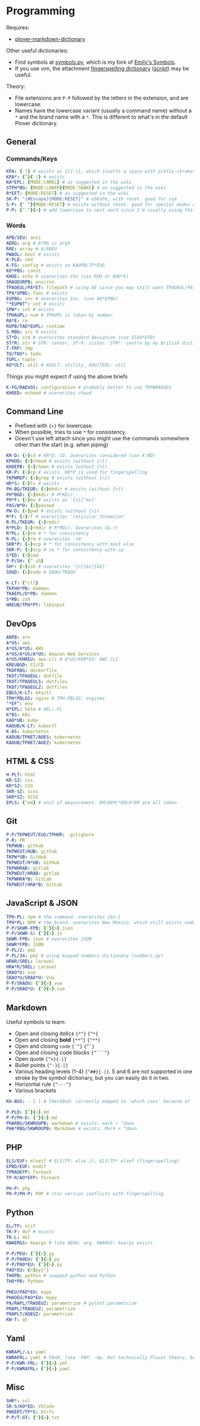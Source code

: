 # Programming

Requires:
 - [plover-markdown-dictionary](https://github.com/antistic/plover-markdown-dictionary)

Other useful dictionaries:
 - Find symbols at [symbols.py](./symbols.py), which is my fork of [Emily's Symbols](https://github.com/EPLHREU/emily-symbols).
 - If you use vim, the attachment [fingerspelling dictionary](./fingerspelling.json) ([script](./scripts/fingerspelling.py)) may be useful.


Theory:
 - File extensions are `P-P` followed by the letters in the extension, and are lowercase.
 - Names have the lowercase variant (usually a command name) without a `*` and the brand name with a `*`. This is different to what's in the default Plover dictionary.

## General

### Commands/Keys

```yaml
KPA: {-|} # exists as {}{-|}, which inserts a space with prefix strokes (e.g. a^)
KPA*: {^}{-|} # exists
KA*EPL: {MODE:CAMEL} # as suggested in the wiki
STPH*BG: {MODE:LOWER}{MODE:SNAKE} # as suggested in the wiki
R*EFT: {MODE:RESET} # as suggested in the wiki
SK-P: "{#Escape}{MODE:RESET}" # eSKaPe, with reset. good for vim
S-P: {^ ^}{MODE:RESET} # exists without reset. good for special modes on a single word
P-P: {^.^}{>} # add lowercase to next word since I'm usually using this for domain names and file extensions
```

### Words

```yaml
APB/SEU: ansi
AERG: arg # A*RG is argh
RAE: array # A/RAEU
PWAOL: bool # exists
K-PLD: cmd
K-FG: config # exists as KAUPB/TP*EUG
KO*PBS: const
KHOE: echo # overwrites Cho (use KHO or KHO*E)
SRAOEURPB: environ
TPAOEUL/PA*ET: filepath # using AE since you may still want TPAOEUL/PA*T: file path
TPA*UPBG: func # exists
EUPBG: inc # overwrites Inc. (use AO*EPBG)
"*EUPBT": int # exists
SPW*: int # exists
TPHAUPL: num # TPHUPL is taken by number
RA*E: re
RUPB/TAO*EUPL: runtime
S-RBG: src # exists
ST*D: std # overwrites standard deviation (use STAO*EFD)
ST*R: str # STR: center, ST-R: sister. STR*: centre by my British dictionary, so ST*R is what's left
T-FRP: tmp
TO/TKO*: todo
TUPL: tuple
AO*ULT: util # AOULT: utility, AOU/TEUL: util
```

Things you might expect if using the above briefs

```yaml
K-FG/RAEUGS: configuration # probably better to use TKPWRAEUGS
KHOED: echoed # overwrites choad
```

## Command Line

- Prefixed with `{>}` for lowercase.
- When possible, tries to use `*` for consistency.
- Doesn't use left attach since you might use the commands somewhere other than the start (e.g. when piping)

```yaml
KR-D: {>}cd # KR*D: CD. Overwrites considered (use K-RD)
KPHOD: {>}chmod # exists (without {>})
KHOEPB: {>}chown # exists (wihout {>})
KR-P: {>}cp # exists. KR*P is used for fingerspelling
TKPWREP: {>}grep # exists (without {>})
HR*S: {>}ls # exists
PH-BG/TKEUR: {>}mkdir # exists (without {>})
PH*BGD: {>}mkdir # M*KDir
PH*F: {>}mv # exists as '{>}{^mv}'
PAS/W*D: {>}passwd
PW-D: {>}pwd # exists (without {>})
R*F: {>}rf # overwrites 'reticular formation'
R-PL/TKEUR: {>}rmdir
R*PLD: {>}rmdir # R*MDir. Overwrites {&.r}
R*PL: {>}rm # * for consistency
R-PL: {>}rm # overwrites 'rm'
SKR*P: {>}scp # * for consistency with most else
SKR-P: {>}scp # no * for consistency with cp
S*ED: {>}sed
P-P/SH: {^.sh}
SH*: {>}ssh # overwrites '{>}{&s}{&h}'
SOUD: {>}sudo # SAOU/TKAOU
```

```yaml
K-LT: {^ctl}
TKPHO*PB: daemon
TKAEPL/O*PB: daemon
S*RB: zsh
HREUB/TPH*PT: libinput
```

## DevOps

```yaml
ARPB: arn
A*US: aws
A*US/A*US: AWS
A*US/A*US/A*US: Amazon Web Services
A*US/KHREU: aws-cli # A*US/KHR*EU: AWS CLI
KREUBGD: CI/CD
TKOFRBG: dockerfile
TKOT/TPAOEUL: dotfile
TKOT/TPAOEULS: dotfiles
TKOT/TPAOEULZ: dotfiles
EBGS/K-LT: eksctl
TPH*PBLGS: nginx # TPH-PBLGS: engines
"*EF": env
H*EPL: helm # HEL/-PL
K*8S: k8s
KAO*UB: kube
KAOUB/K-LT: kubectl
K-8S: kubernetes
KAOUB/TPHET/AOES: kubernetes
KAOUB/TPHET/AOEZ: kubernetes
```

## HTML & CSS

```yaml
H-PLT: html
KR-SZ: css
KR*SZ: CSS
SKR-SZ: scss
SKR*SZ: SCSS
EPLS: {^em} # unit of measurement. EM/AEM/*EM/A*EM are all taken
```

## Git

```yaml
P-P/TKPWEUT/EUG/TPHOR: .gitignore
P-R: PR
TKPWUB: github
TKPWEUT/HUB: github
TKPW*UB: GitHub
TKPWEUT/H*UB: GitHub
TKPWHRAB: gitlab
TKPWEUT/HRAB: gitlab
TKPWHRA*B: GitLab
TKPWEUT/HRA*B: GitLab
```

## JavaScript & JSON

```yaml
TPH-PL: npm # the command. overwrites {&n-}
TPH*PL: NPM # the brand. overwrites New Mexico, which still exists under TPH*PL/TPH*PL and TPHU/PHEBGS/KOE
P-P/SKWR-FPB: {^}{>}.json
P-P/SKWR-S: {^}{>}.js
SKWR-FPB: json # overwrites JSON
SKWR*FPB: JSON
P-PL/2: pm2
P-PL/34: pm2 # using keypad numbers dictionary (numbers.py)
HRAR/SREL: laravel
HRA*R/SREL: Laravel
SRAO*U: vue
SRAO*U/SRAO*U: Vue
P-P/SRAOU: {^}{>}.vue
P-P/SRAO*U: {^}{>}.vue
```

## Markdown

Useful symbols to learn:

- Open and closing _italics_ `{*^}` `{^*}`
- Open and closing **bold** `{**^}` `{^**}`
- Open and closing `code` `` {`^} `` `` {^`} ``
- Open and closing code blocks ` {^```^} `
- Open quote `{^>}{-|}`
- Bullet points `{^-}{-|}`
- Various heading levels (1-4) `{^##}{-|}`. 5 and 6 are not supported in one stroke by the symbol dictionary, but you can easily do it in two.
- Horizontal rule `{^---^}`
- Various brackets

```yaml
KH-BGS: - [ ] # CHeckBoX: currently mapped to 'which cans' because of 'KH-BG: which can'
```

```yaml
P-PLD: {^}{>}.md
P-P/PH-D: {^}{>}.md
PHARBG/SKWROUPB: markdown # exists: mark + ^down
PHA*RBG/SKWROUPB: Markdown # exists: Mark + ^down
```

## PHP

```yaml
ELS/EUF: elseif # ELS/TP: else if, ELS/TP* elsef (fingerspelling)
EPBD/EUF: endif
TPRAOEFP: foreach
TP-R/AO*EFP: foreach
```

```yaml
PH-P: php
PH-P/PH-P: PHP # star version conflicts with fingerspelling
```

## Python

```yaml
EL/TP: elif
TK-F: def # exists
TK-L: del
KWAERGS: kwargs # like AERG: arg. KWARGS: kwargs exists
```

```yaml
P-P/PEU: {^}{>}.py
P-P/PAOEU: {^}{>}.py
P-P/PAO*EU: {^}{>}.py
PAO*EU: {>}py{^}
THOPB: python # swapped python and Python
THO*PB: Python
```

```yaml
PHEU/PAO*EU: mypy
PHAOEU/PAO*EU: mypy
PA/RAPL/TRAOEUZ: parametrize # pytest.parametrize
PRAPL/TRAOEUZ: parametrize
PRAPLT/AOEUZ: parametrize
KW-T: qt
```

## Yaml

```yaml
KWRAPL/-L: yaml
KWRAFRL: yaml # FR=M, like -FRP: -mp. Not technically Plover theory, but useful
P-P/KWR-FRL: {^}{>}.yml
P-P/KWRAFRL: {^}{>}.yaml
```

## Misc

```yaml
SHR*: ssl
SR-S/KO*ED: VSCode
PWOERT/TP*S: btrfs
P-P/T-GT: {^}{>}.txt
```
